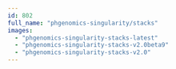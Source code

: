 ```yaml
---
id: 802
full_name: "phgenomics-singularity/stacks"
images: 
  - "phgenomics-singularity-stacks-latest"
  - "phgenomics-singularity-stacks-v2.0beta9"
  - "phgenomics-singularity-stacks-v2.0"
---
```

